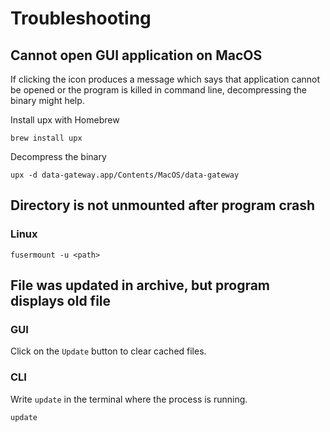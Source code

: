 # Troubleshooting

## Cannot open GUI application on MacOS

If clicking the icon produces a message which says that application cannot be opened or the program is killed in command line, decompressing the binary might help.

Install upx with Homebrew
```
brew install upx
```

Decompress the binary
```
upx -d data-gateway.app/Contents/MacOS/data-gateway
```

## Directory is not unmounted after program crash
### Linux
```
fusermount -u <path>
```

## File was updated in archive, but program displays old file
### GUI
Click on the `Update` button to clear cached files.
### CLI
Write `update` in the terminal where the process is running.
```
update
```

